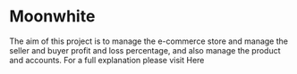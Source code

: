# Moonwhite
The aim of this project is to manage the e-commerce store and manage the seller and buyer profit and loss percentage, and also manage the product and accounts. For a full explanation please visit Here
